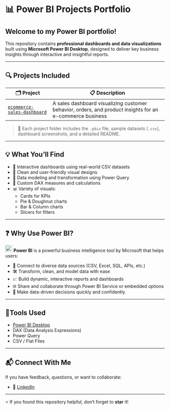 # 📊 **Power BI Projects Portfolio**

## Welcome to my Power BI portfolio!  
This repository contains **professional dashboards and data visualizations** built using **Microsoft Power BI Desktop**, designed to deliver key business insights through interactive and insightful reports.

---

## 🔍 **Projects Included**

| 🗂 Project | 📋 Description |
|-----------|----------------|
| [`ecommerce-sales-dashboard`](https://github.com/Maged325/PowerBI-Portfolio/tree/main/ecommerce-sales-dashboard) | A sales dashboard visualizing customer behavior, orders, and product insights for an e-commerce business |

> 📁 Each project folder includes the `.pbix` file, sample datasets (`.csv`), dashboard screenshots, and a detailed README.

---

## 💡 **What You’ll Find**

- 📁 Interactive dashboards using real-world CSV datasets
- 🎨 Clean and user-friendly visual designs
- 📐 Data modeling and transformation using Power Query
- 🧠 Custom DAX measures and calculations
- 📊 Variety of visuals: 
  - Cards for KPIs
  - Pie & Doughnut charts
  - Bar & Column charts
  - Slicers for filters

---

## ❓ **Why Use Power BI?**

<img src="https://img.icons8.com/color/48/power-bi.png" alt="Power BI Logo" width="22"/> **Power BI** is a powerful business intelligence tool by Microsoft that helps users:

- 🔗 Connect to diverse data sources (CSV, Excel, SQL, APIs, etc.)
- 🛠️ Transform, clean, and model data with ease
- 📈 Build dynamic, interactive reports and dashboards
- 🌐 Share and collaborate through Power BI Service or embedded options
- 💼 Make data-driven decisions quickly and confidently

---

## 🧰**Tools Used**

- [Power BI Desktop](https://powerbi.microsoft.com/)
- DAX (Data Analysis Expressions)
- Power Query
- CSV / Flat Files

---

## 📬 **Connect With Me**

If you have feedback, questions, or want to collaborate:

- 💼 [LinkedIn](https://www.linkedin.com/in/mfouadmohamed325/)

---

⭐️ If you found this repository helpful, don’t forget to **star** it!
